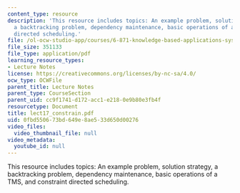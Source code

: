 ```yaml
---
content_type: resource
description: 'This resource includes topics: An example problem, solution strategy,
  a backtracking problem, dependency maintenance, basic operations of a TMS, and constraint
  directed scheduling.'
file: /ol-ocw-studio-app/courses/6-871-knowledge-based-applications-systems-spring-2005/0fbd550673bd649e8ae533d650d00276_lect17_constrain.pdf
file_size: 351133
file_type: application/pdf
learning_resource_types:
- Lecture Notes
license: https://creativecommons.org/licenses/by-nc-sa/4.0/
ocw_type: OCWFile
parent_title: Lecture Notes
parent_type: CourseSection
parent_uid: cc9f1741-d172-acc1-e218-0e9b80e3fb4f
resourcetype: Document
title: lect17_constrain.pdf
uid: 0fbd5506-73bd-649e-8ae5-33d650d00276
video_files:
  video_thumbnail_file: null
video_metadata:
  youtube_id: null
---
```

This resource includes topics: An example problem, solution strategy, a backtracking problem, dependency maintenance, basic operations of a TMS, and constraint directed scheduling.